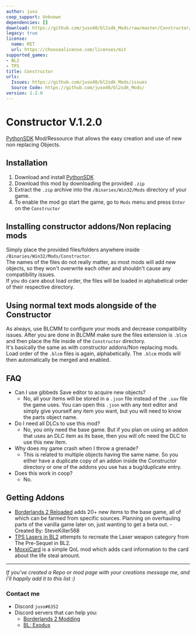 ```yaml
---
author: juso
coop_support: Unknown
dependencies: []
download: https://github.com/juso40/bl2sdk_Mods/raw/master/Constructor/Constructor.zip
legacy: true
license:
  name: MIT
  url: https://choosealicense.com/licenses/mit
supported_games:
- BL2
- TPS
title: Constructor
urls:
  Issues: https://github.com/juso40/bl2sdk_Mods/issues
  Source Code: https://github.com/juso40/bl2sdk_Mods/
version: 1.2.0
---
```

# Constructor V.1.2.0
[PythonSDK](https://github.com/bl-sdk/PythonSDK) Mod/Ressource that allows the easy creation and use of new non replacing Objects.

## Installation
1. Download and install [PythonSDK](https://github.com/bl-sdk/PythonSDK)  
2. Download this mod by downloading the provided `.zip`  
3. Extract the `.zip` archive into the `/Binaries/Win32/Mods` directory of your game.
4. To enable the mod go start the game, go to `Mods` menu and press `Enter` on the `Constructor`  

## Installing constructor addons/Non replacing mods
Simply place the provided files/folders anywhere inside `/Binaries/Win32/Mods/Constructor`.  
The names of the files do not really matter, as most mods will add new objects, so they won't overwrite each other and
shouldn't cause any compatibility issues.  
If you do care about load order, the files will be loaded in alphabetical order of their respective directory.

## Using normal text mods alongside of the Constructor
As always, use BLCMM to configure your mods and decrease compatibility issues. 
After you are done in BLCMM make sure the files extension is `.blcm` and then place the file inside of the `Constructor` directory.  
It's basically the same as with constructor addons/Non replacing mods. Load order of the `.blcm` files is again, alphabetically.
The `.blcm` mods will then automatically be merged and enabled. 

## FAQ
- Can I use gibbeds Save editor to acquire new objects? 
  - No, all your items will be stored in a `.json` file instead of the `.sav` file the game uses. You can open this `.json` with any text editor and simply give yourself any item you want, but you will need to know the parts object name.
- Do I need all DLCs to use this mod?
  - No, you only need the base game. But if you plan on using an addon that uses an DLC item as its base, then you will ofc need the DLC to use this new item.
- Why does my game crash when I throw a grenade?
  - This is related to multiple objects having the same name. So you either have a duplicate copy of an addon inside the Constructor directory or one of the addons you use has a bug/duplicate entry.
- Does this work in coop?
  - No.

## Getting Addons
- [Borderlands 2 Reloaded](https://www.nexusmods.com/borderlands2/mods/272) 
 adds 20+ new items to the base game, all of which can be farmed from specific sources. Planning on overhauling parts of the vanilla game later on, just wanting to get a beta out. -Created By: SteveKiller568  
 - [TPS Lasers in BL2](https://www.nexusmods.com/borderlands2/mods/281)
 attempts to recreate the Laser weapon category from The Pre-Sequel in BL2.   
 - [MoxxiCard](https://github.com/zondaken/bl2-mods/tree/main/sdk-mods/MoxxiCard)
   is a simple QoL mod which adds card information to the card about the life steal amount.  
--------------------------------
*If you've created a Repo or mod page with your creations message me, and I'll happily add it to this list :)*

### Contact me
- Discord `juso#6352`
- Discord servers that can help you:
  - [Borderlands 2 Modding](https://discord.gg/DK74kjy)
  - [BL: Exodus](https://discord.gg/tdK5MGK)
  